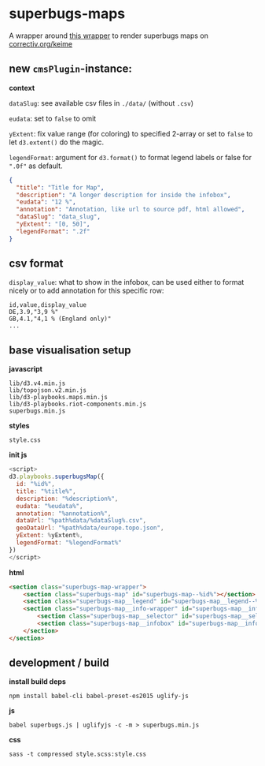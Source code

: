 # superbugs-maps

A wrapper around [this wrapper](https://github.com/simonwoerpel/d3-playbooks-maps) to render superbugs maps on [correctiv.org/keime](https://correctiv.org/keime)

## new `cmsPlugin`-instance:

**context**

`dataSlug`: see available csv files in `./data/` (without `.csv`)

`eudata`: set to `false` to omit

`yExtent`: fix value range (for coloring) to specified 2-array or set to `false` to let `d3.extent()` do the magic.

`legendFormat`: argument for `d3.format()` to format legend labels or false for `".0f"` as default.

```json
{
  "title": "Title for Map",
  "description": "A longer description for inside the infobox",
  "eudata": "12 %",
  "annotation": "Annotation, like url to source pdf, html allowed",
  "dataSlug": "data_slug",
  "yExtent": "[0, 50]",
  "legendFormat": ".2f"
}
```

## csv format

`display_value`: what to show in the infobox, can be used either to format nicely or to add annotation for this specific row:

```csv
id,value,display_value
DE,3.9,"3,9 %"
GB,4.1,"4,1 % (England only)"
...
```

## base visualisation setup

**javascript**

```
lib/d3.v4.min.js
lib/topojson.v2.min.js
lib/d3-playbooks.maps.min.js
lib/d3-playbooks.riot-components.min.js
superbugs.min.js
```

**styles**

```
style.css
```

**init js**

```javascript
<script>
d3.playbooks.superbugsMap({
  id: "%id%",
  title: "%title%",
  description: "%description%",
  eudata: "%eudata%",
  annotation: "%annotation%",
  dataUrl: "%path%data/%dataSlug%.csv",
  geoDataUrl: "%path%data/europe.topo.json",
  yExtent: %yExtent%,
  legendFormat: "%legendFormat%"
})
</script>
```

**html**

```html
<section class="superbugs-map-wrapper">
    <section class="superbugs-map" id="superbugs-map--%id%"></section>
    <section class="superbugs-map__legend" id="superbugs-map__legend--%id%"></section>
    <section class="superbugs-map__info-wrapper" id="superbugs-map__info-wrapper--%id%">
        <section class="superbugs-map__selector" id="superbugs-map__selector--%id%"></section>
        <section class="superbugs-map__infobox" id="superbugs-map__infobox--%id%"></section>
    </section>
</section>
```

## development / build

**install build deps**

`npm install babel-cli babel-preset-es2015 uglify-js`

**js**

`babel superbugs.js | uglifyjs -c -m > superbugs.min.js`

**css**

`sass -t compressed style.scss:style.css`
